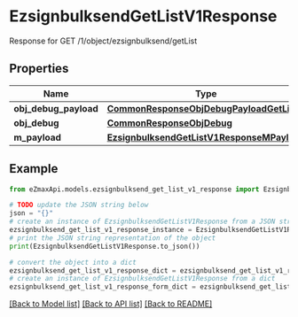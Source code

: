 # EzsignbulksendGetListV1Response

Response for GET /1/object/ezsignbulksend/getList

## Properties

Name | Type | Description | Notes
------------ | ------------- | ------------- | -------------
**obj_debug_payload** | [**CommonResponseObjDebugPayloadGetList**](CommonResponseObjDebugPayloadGetList.md) |  | 
**obj_debug** | [**CommonResponseObjDebug**](CommonResponseObjDebug.md) |  | [optional] 
**m_payload** | [**EzsignbulksendGetListV1ResponseMPayload**](EzsignbulksendGetListV1ResponseMPayload.md) |  | 

## Example

```python
from eZmaxApi.models.ezsignbulksend_get_list_v1_response import EzsignbulksendGetListV1Response

# TODO update the JSON string below
json = "{}"
# create an instance of EzsignbulksendGetListV1Response from a JSON string
ezsignbulksend_get_list_v1_response_instance = EzsignbulksendGetListV1Response.from_json(json)
# print the JSON string representation of the object
print(EzsignbulksendGetListV1Response.to_json())

# convert the object into a dict
ezsignbulksend_get_list_v1_response_dict = ezsignbulksend_get_list_v1_response_instance.to_dict()
# create an instance of EzsignbulksendGetListV1Response from a dict
ezsignbulksend_get_list_v1_response_form_dict = ezsignbulksend_get_list_v1_response.from_dict(ezsignbulksend_get_list_v1_response_dict)
```
[[Back to Model list]](../README.md#documentation-for-models) [[Back to API list]](../README.md#documentation-for-api-endpoints) [[Back to README]](../README.md)


